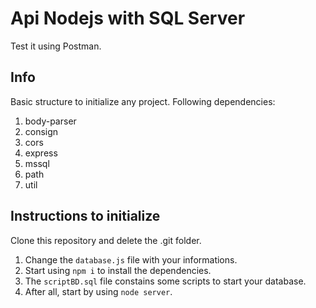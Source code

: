# Api Nodejs with SQL Server

Test it using Postman.

## Info

Basic structure to initialize any project. Following dependencies:
1. body-parser
2. consign
3. cors
4. express
5. mssql
6. path
7. util

## Instructions to initialize

Clone this repository and delete the .git folder.

1. Change the `database.js` file with your informations.
2. Start using `npm i` to install the dependencies.
3. The `scriptBD.sql` file constains some scripts to start your database.
4. After all, start by using `node server`.
